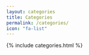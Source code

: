 ```yaml
---
layout: categories
title: Categories
permalink: /categories/
icon: "fa-list"
---
```



{% include categories.html %}